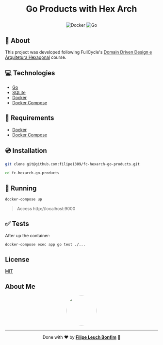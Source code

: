 # <p align="center">Go Products with Hex Arch</p>

<p align="center">
    <img src="https://img.shields.io/badge/Tools-Docker-informational?style=flat-square&logo=docker&color=2496ED" alt="Docker" />
    <img src="https://img.shields.io/badge/Code-Go-informational?style=flat-square&logo=go&color=00ADD8" alt="Go" />
</p>

## 💬 About

This project was developed following FullCycle's [Domain Driven Design e Arquitetura Hexagonal](https://portal.code.education/lms/#/180/163/123/conteudos?capitulo=806&conteudo=6971) course.

## :computer: Technologies

- [Go](https://golang.org/)
- [SQLite](https://www.sqlite.org/index.html)
- [Docker](https://www.docker.com/)
- [Docker Compose](https://docs.docker.com/compose/)

## :scroll: Requirements

- [Docker](https://www.docker.com/)
- [Docker Compose](https://docs.docker.com/compose/)

## :cd: Installation

```sh
git clone git@github.com:filipe1309/fc-hexarch-go-products.git
```

```sh
cd fc-hexarch-go-products
```

## :runner: Running

```sh
docker-compose up
```

> Access http://localhost:9000

## :white_check_mark: Tests

After up the container:

```sh
docker-compose exec app go test ./...
```

## License

[MIT](https://choosealicense.com/licenses/mit/)

## About Me

<p align="center">
    <a style="font-weight: bold" href="https://www.linkedin.com/in/filipe1309/">
    <img style="border-radius:50%" width="100px; "src="https://avatars.githubusercontent.com/u/2081014?s=60&v=4"/>
    </a>
</p>

---

<p align="center">
    Done with ♥ by <a style="font-weight: bold" href="https://www.linkedin.com/in/filipe1309/">Filipe Leuch Bonfim</a> 🖖
</p>
